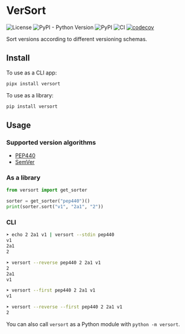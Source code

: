 # VerSort

![License](https://img.shields.io/github/license/Tecnativa/versort)
![PyPI - Python Version](https://img.shields.io/pypi/pyversions/versort)
![PyPI](https://img.shields.io/pypi/v/versort)
![CI](https://github.com/Tecnativa/versort/workflows/CI/badge.svg)
[![codecov](https://codecov.io/gh/Tecnativa/versort/branch/master/graph/badge.svg?token=1gDyBgOuPr)](https://codecov.io/gh/Tecnativa/versort)

Sort versions according to different versioning schemas.

## Install

To use as a CLI app:

```sh
pipx install versort
```

To use as a library:

```sh
pip install versort
```

## Usage

### Supported version algorithms

-   [PEP440](https://www.python.org/dev/peps/pep-0440/)
-   [SemVer](https://semver.org/)

### As a library

```python
from versort import get_sorter

sorter = get_sorter("pep440")()
print(sorter.sort("v1", "2a1", "2"))
```

### CLI

```sh
➤ echo 2 2a1 v1 | versort --stdin pep440
v1
2a1
2

➤ versort --reverse pep440 2 2a1 v1
2
2a1
v1

➤ versort --first pep440 2 2a1 v1
v1

➤ versort --reverse --first pep440 2 2a1 v1
2
```

You can also call `versort` as a Python module with `python -m versort`.
